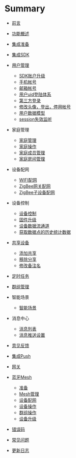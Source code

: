 # Summary

* [前言](/README.md)
* [功能概述](./resource/Overview.md)
* [集成准备](./resource/Preparation.md)
* [集成SDK](./resource/Integrated.md)
* [用户管理](./resource/User.md)
  * [SDK账户升级](./resource/User_sdk_update.md)
  * [手机帐号](./resource/User_mobile.md)
  * [邮箱帐号](./resource/User_email.md)
  * [用户uid登陆体系](./resource/User_uid.md)
  * [第三方登录](./resource/User_ThirdLogin.md)
  * [修改头像，登出，停用帐号](./resource/User_Loginout.md)
  * [用户数据模型](./resource/User_model.md)
  * [session失效监听](./resource/User_Session.md)
* 家庭管理

  * [家庭管理](./resource/HomeManager.md)
  * [家庭操作](./resource/HomeOption.md)
  * [家庭成员管理](./resource/HomeMember.md)
  * [家庭房间管理](./resource/Room.md)
* 设备配网

  * [WIFI配网](./resource/Activator_wifi.md)
  * [ZigBee网关配网](./resource/Activator_Zigbee.md)
  * [ZigBee子设备配网](./resource/Activator_ZigbeeSub.md)
* 设备控制

  * [设备控制](./resource/Device.md)
  * [固件升级](./resource/OTA.md)
  * [设备数据流通道](./resource/Device_Data_Channel.md)
  * [获取数据点的历史统计数据](./resource/Device.md#获取数据点的历史统计数据)
* [共享设备](./resource/Shared.md)

  * [添加共享](./resource/Shared_Device_add.md)
  * [移除分享](./resource/Shared_Device_Remove.md)
  * [修改备注名](./resource/Shared_Device_Rename.md)
* [定时任务](./resource/Timer.md)
* [群组管理](./resource/Group.md)
* 智能场景
  * [智能场景](./resource/SmartScene_Manager.md)

* 消息中心
  * [消息列表](./resource/Message.md)
  * [消息推送设置](./resource/MessagePush.md)
* [意见反馈](./resource/Feedback.md)
* [集成Push](./resource/Push.md)
* [网关](./resource/Gateway.md)	
* [蓝牙Mesh](./resource/Mesh.md)

  * [准备](./resource/Mesh_Prepare.md)
  * [Mesh管理](./resource/Mesh_Admin.md)
  * [设备配网](./resource/Mesh_Config.md)
  * [设备操作](./resource/Mesh_Device_Operate.md)
  * [群组操作](./resource/Mesh_Group_Operate.md)
  * [设备升级](./resource/Mesh_OTA.md)	
* [错误码](./resource/ErrorCode.md)
* [常见问题](./resource/FAQ.md)
* [更新日志](./resource/Update_Log.md)